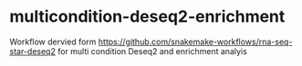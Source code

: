 # multicondition-deseq2-enrichment
Workflow dervied form https://github.com/snakemake-workflows/rna-seq-star-deseq2 for multi condition Deseq2 and enrichment analyis
